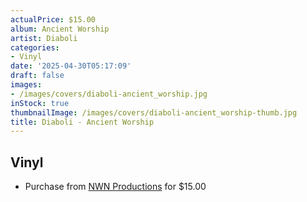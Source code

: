 ```yaml
---
actualPrice: $15.00
album: Ancient Worship
artist: Diaboli
categories:
- Vinyl
date: '2025-04-30T05:17:09'
draft: false
images:
- /images/covers/diaboli-ancient_worship.jpg
inStock: true
thumbnailImage: /images/covers/diaboli-ancient_worship-thumb.jpg
title: Diaboli - Ancient Worship
---
```


## Vinyl
* Purchase from [NWN Productions](http://shop.nwnprod.com/index.php?route=product/product&path=76&product_id=61281&sort=pd.name&order=ASC) for $15.00
